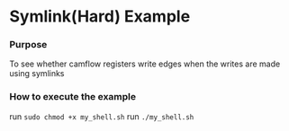 # Symlink(Hard) Example
### Purpose
To see whether camflow registers write edges when the writes are made using symlinks

### How to execute the example
run `sudo chmod +x my_shell.sh`
run `./my_shell.sh`